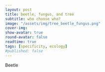 ```yaml
---
layout: post
title: beetle, fungus, and tree 
subtitle: who choose who?
image: "/assets/img/tree_beetle_fungus.png"
cover-img:
show-avatar: true
round-avatar: false
readtime: true
tags: [specificity, ecology]
#published: false
---
```


Beetle 
